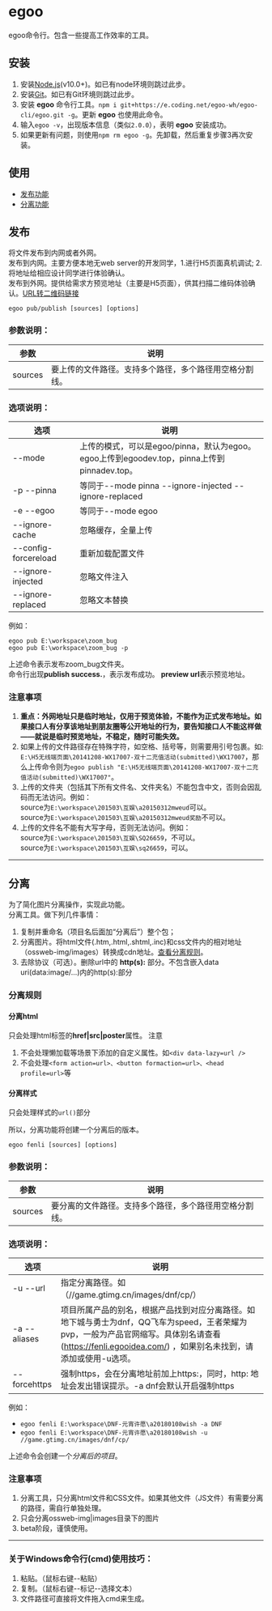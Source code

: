 # egoo
egoo命令行。包含一些提高工作效率的工具。

## 安装
1. 安装[Node.js](https://nodejs.org/)(v10.0+)。如已有node环境则跳过此步。
2. 安装[Git](https://git-scm.com/)。如已有Git环境则跳过此步。
3. 安装 **egoo** 命令行工具。`npm i git+https://e.coding.net/egoo-wh/egoo-cli/egoo.git -g`。更新 **egoo** 也使用此命令。
4. 输入`egoo -v`，出现版本信息（类似`2.0.0`），表明 **egoo** 安装成功。
5. 如果更新有问题，则使用`npm rm egoo -g`。先卸载，然后重复步骤3再次安装。

## 使用
- [发布功能](#发布)
- [分离功能](#分离)

## 发布
将文件发布到内网或者外网。  
发布到内网。主要方便本地无web server的开发同学，1.进行H5页面真机调试; 2.将地址给相应设计同学进行体验确认。  
发布到外网。提供给需求方预览地址（主要是H5页面），供其扫描二维码体验确认。[URL转二维码链接](http://www.liantu.com/)
```
egoo pub/publish [sources] [options]
```
### 参数说明：
参数 | 说明
----- | ------------
sources | 要上传的文件路径。支持多个路径，多个路径用空格分割线。

### 选项说明：

 选项  | 说明
------------- | -------------
--mode | 上传的模式，可以是egoo/pinna，默认为egoo。egoo上传到egoodev.top，pinna上传到pinnadev.top。  
-p --pinna | 等同于--mode pinna --ignore-injected --ignore-replaced
-e --egoo | 等同于--mode egoo
--ignore-cache | 忽略缓存，全量上传  
--config-forcereload | 重新加载配置文件
--ignore-injected | 忽略文件注入
--ignore-replaced | 忽略文本替换

例如：
```
egoo pub E:\workspace\zoom_bug
egoo pub E:\workspace\zoom_bug -p
```
上述命令表示发布zoom_bug文件夹。  
命令行出现**publish success.**，表示发布成功。 **preview url**表示预览地址。

### 注意事项
1. **重点：外网地址只是临时地址，仅用于预览体验，不能作为正式发布地址。如果接口人有分享该地址到朋友圈等公开地址的行为，要告知接口人不能这样做——就说是临时预览地址，不稳定，随时可能失效。**
2. 如果上传的文件路径存在特殊字符，如空格、括号等，则需要用引号包裹。如:  
`E:\H5无线端页面\20141208-WX17007-双十二充值活动(submitted)\WX17007`，那么上传命令则为`egoo publish "E:\H5无线端页面\20141208-WX17007-双十二充值活动(submitted)\WX17007"`。
3. 上传的文件夹（包括其下所有文件名、文件夹名）不能包含中文，否则会因乱码而无法访问。例如：  
source为`E:\workspace\201503\互娱\a20150312mweud`可以。  
source为`E:\workspace\201503\互娱\a20150312mweud奖励`不可以。  
4. 上传的文件名不能有大写字母，否则无法访问。例如：  
source为`E:\workspace\201503\互娱\SQ26659`，不可以。  
source为`E:\workspace\201503\互娱\sq26659`，可以。  

---

## 分离
为了简化图片分离操作，实现此功能。  
分离工具。做下列几件事情：  
1. 复制并重命名（项目名后面加“分离后”）整个包；
2. 分离图片。将html文件(.htm,.html,.shtml,.inc)和css文件内的相对地址（ossweb-img/images）转换成cdn地址。[查看分离规则](#分离规则)。 
3. 去除协议（可选）。删除url中的 **http(s):** 部分。不包含嵌入data uri(data:image/...)内的http(s):部分

### 分离规则
#### 分离html
只会处理html标签的**href|src|poster**属性。
注意
1. 不会处理懒加载等场景下添加的自定义属性。如`<div data-lazy=url />`
2. 不会处理`<form action=url>、<button formaction=url>、<head profile=url>`等

#### 分离样式
只会处理样式的`url()`部分  

所以，分离功能将创建一个分离后的版本。
```
egoo fenli [sources] [options]
```
### 参数说明：
参数 | 说明
----- | ------------
sources | 要分离的文件路径。支持多个路径，多个路径用空格分割线。

### 选项说明：

 选项  | 说明
------------- | -------------
-u --url  | 指定分离路径。如（//game.gtimg.cn/images/dnf/cp/）
-a --aliases | 项目所属产品的别名，根据产品找到对应分离路径。如地下城与勇士为dnf，QQ飞车为speed，王者荣耀为pvp，一般为产品官网缩写。具体别名请查看(https://fenli.egooidea.com/) ，如果别名未找到，请添加或使用-u选项。
--forcehttps | 强制https，会在分离地址前加上https:，同时，http: 地址会发出错误提示。-a dnf会默认开启强制https

例如：
- `egoo fenli E:\workspace\DNF-元宵许愿\a20180108wish -a DNF`
- `egoo fenli E:\workspace\DNF-元宵许愿\a20180108wish -u //game.gtimg.cn/images/dnf/cp/`

上述命令会创建一个*分离后的项目*。
### 注意事项
1. 分离工具，只分离html文件和CSS文件。如果其他文件（JS文件）有需要分离的路径，需自行单独处理。
2. 只会分离ossweb-img|images目录下的图片
3. beta阶段，谨慎使用。

---

### 关于Windows命令行(cmd)使用技巧：

1. 粘贴。（鼠标右键--粘贴）
2. 复制。（鼠标右键--标记--选择文本）
3. 文件路径可直接将文件拖入cmd来生成。


